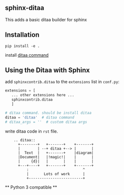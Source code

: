 sphinx-ditaa
--------------------------------

This adds a basic ditaa builder for sphinx

## Installation
```shell
pip install -e .
```

install [ditaa command](http://ditaa.sourceforge.net/)

## Using the Ditaa with Sphinx

add `sphinxcontrib.ditaa` to the `extensions` list in `conf.py`:

```python
extensions = [
   ... other extensions here ...
   sphinxcontrib.ditaa
   ]

# ditaa command. should be install ditaa
ditaa = 'ditaa'  # ditaa command
# ditaa_args = ''  # custom ditaa args
```

write ditaa code in `rst` file.


```
    .. ditaa::
      +--------+   +-------+    +-------+
      |        | --+ ditaa +--> |       |
      |  Text  |   +-------+    |diagram|
      |Document|   |!magic!|    |       |
      |     {d}|   |       |    |       |
      +---+----+   +-------+    +-------+
          :                         ^
          |       Lots of work      |
          +-------------------------+
```

** Python 3 compatible **

